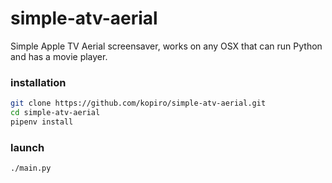 # simple-atv-aerial

Simple Apple TV Aerial screensaver, works on any OSX that can run Python and has a movie player.

### installation

```sh
git clone https://github.com/kopiro/simple-atv-aerial.git
cd simple-atv-aerial
pipenv install
```

### launch

```sh
./main.py
```


